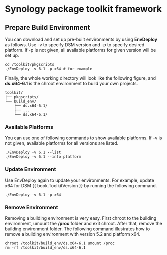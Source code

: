 # Synology package toolkit framework

## Prepare Build Environment
You can download and set up pre-built environments by using **EnvDeploy** as follows. Use -v to specify DSM version and -p to specify desired platform.
If -p is not given, all available platforms for given version will be set up.

```
cd /toolkit/pkgscripts
./EnvDeploy -v 6.1 -p x64 # for example
```

Finally, the whole working directory will look like the following figure,
and **ds.x64-6.1** is the chroot environment to build your own projects.

```
toolkit/
├── pkgscripts/
└── build_env/
    ├── ds.x64-6.1/
    ├── ...
    └── ds.x64-6.1/

```

### Available Platforms
You can use one of following commands to show available platforms. If -v is not given, available platforms for all versions are listed.

```
./EnvDeploy -v 6.1 --list
./EnvDeploy -v 6.1 --info platform
```

### Update Environment
Use EnvDeploy again to update your environments. For example, update x64 for DSM {{ book.ToolkitVersion }} by running the following command.
```
./EnvDeploy -v 6.1 -p x64
```

### Remove Environment
Removing a building environment is very easy. First chroot to the building environment, umount the **/proc** folder and exit chroot.
After that, remove the building environment folder. The following command illustrates how to remove a building environment with version 5.2 and platform x64.

```
chroot /toolkit/build_env/ds.x64-6.1 umount /proc
rm -rf /toolkit/build_env/ds.x64-6.1
```
